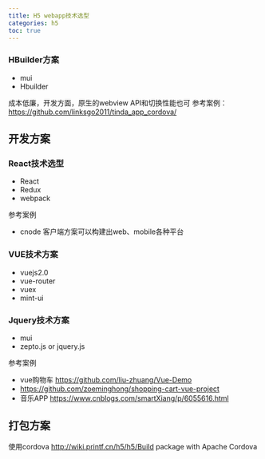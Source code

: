 ```yaml
---
title: H5 webapp技术选型
categories: h5
toc: true
---
```


### HBuilder方案

- mui
- Hbuilder

成本低廉，开发方面，原生的webview API和切换性能也可
参考案例：https://github.com/linksgo2011/tinda_app_cordova/

## 开发方案

### React技术选型

- React
- Redux 
- webpack

参考案例

- cnode 客户端方案可以构建出web、mobile各种平台

### VUE技术方案

- vuejs2.0
- vue-router
- vuex
- mint-ui


### Jquery技术方案

- mui
- zepto.js or jquery.js

参考案例

- vue购物车 https://github.com/liu-zhuang/Vue-Demo
- https://github.com/zoeminghong/shopping-cart-vue-project
- 音乐APP https://www.cnblogs.com/smartXiang/p/6055616.html

## 打包方案 

使用cordova http://wiki.printf.cn/h5/h5/Build package with Apache Cordova